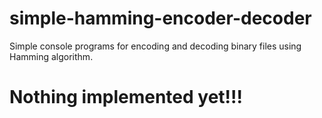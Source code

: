 # simple-hamming-encoder-decoder
Simple console programs for encoding and decoding binary files using Hamming algorithm.

# Nothing implemented yet!!!
